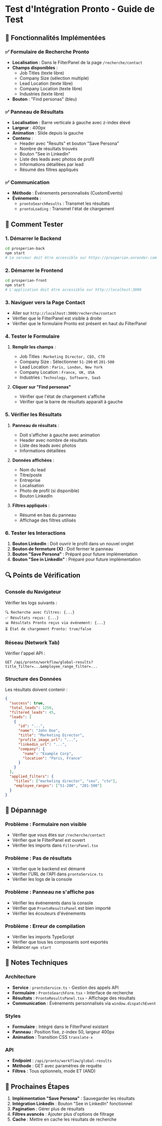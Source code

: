 # Test d'Intégration Pronto - Guide de Test

## 🎯 Fonctionnalités Implémentées

### ✅ Formulaire de Recherche Pronto
- **Localisation** : Dans le FilterPanel de la page `/recherche/contact`
- **Champs disponibles** :
  - Job Titles (texte libre)
  - Company Size (sélection multiple)
  - Lead Location (texte libre)
  - Company Location (texte libre)
  - Industries (texte libre)
- **Bouton** : "Find personas" (bleu)

### ✅ Panneau de Résultats
- **Localisation** : Barre verticale à gauche avec z-index élevé
- **Largeur** : 400px
- **Animation** : Slide depuis la gauche
- **Contenu** :
  - Header avec "Results" et bouton "Save Persona"
  - Nombre de résultats trouvés
  - Bouton "See in LinkedIn"
  - Liste des leads avec photos de profil
  - Informations détaillées par lead
  - Résumé des filtres appliqués

### ✅ Communication
- **Méthode** : Événements personnalisés (CustomEvents)
- **Événements** :
  - `prontoSearchResults` : Transmet les résultats
  - `prontoLoading` : Transmet l'état de chargement

## 🧪 Comment Tester

### 1. Démarrer le Backend
```bash
cd prosperian-back
npm start
# Le serveur doit être accessible sur https://prosperian.onrender.com
```

### 2. Démarrer le Frontend
```bash
cd prosperian-front
npm start
# L'application doit être accessible sur http://localhost:3000
```

### 3. Naviguer vers la Page Contact
- Aller sur `http://localhost:3000/recherche/contact`
- Vérifier que le FilterPanel est visible à droite
- Vérifier que le formulaire Pronto est présent en haut du FilterPanel

### 4. Tester le Formulaire
1. **Remplir les champs** :
   - Job Titles : `Marketing Director, CEO, CTO`
   - Company Size : Sélectionner `51-200` et `201-500`
   - Lead Location : `Paris, London, New York`
   - Company Location : `France, UK, USA`
   - Industries : `Technology, Software, SaaS`

2. **Cliquer sur "Find personas"**
   - Vérifier que l'état de chargement s'affiche
   - Vérifier que la barre de résultats apparaît à gauche

### 5. Vérifier les Résultats
1. **Panneau de résultats** :
   - Doit s'afficher à gauche avec animation
   - Header avec nombre de résultats
   - Liste des leads avec photos
   - Informations détaillées

2. **Données affichées** :
   - Nom du lead
   - Titre/poste
   - Entreprise
   - Localisation
   - Photo de profil (si disponible)
   - Bouton LinkedIn

3. **Filtres appliqués** :
   - Résumé en bas du panneau
   - Affichage des filtres utilisés

### 6. Tester les Interactions
1. **Bouton LinkedIn** : Doit ouvrir le profil dans un nouvel onglet
2. **Bouton de fermeture (X)** : Doit fermer le panneau
3. **Bouton "Save Persona"** : Préparé pour future implémentation
4. **Bouton "See in LinkedIn"** : Préparé pour future implémentation

## 🔍 Points de Vérification

### Console du Navigateur
Vérifier les logs suivants :
```
🔍 Recherche avec filtres: {...}
✅ Résultats reçus: {...}
📊 Résultats Pronto reçus via événement: {...}
⏳ État de chargement Pronto: true/false
```

### Réseau (Network Tab)
Vérifier l'appel API :
```
GET /api/pronto/workflow/global-results?title_filter=...&employee_range_filter=...
```

### Structure des Données
Les résultats doivent contenir :
```json
{
  "success": true,
  "total_leads": 1250,
  "filtered_leads": 45,
  "leads": [
    {
      "id": "...",
      "name": "John Doe",
      "title": "Marketing Director",
      "profile_image_url": "...",
      "linkedin_url": "...",
      "company": {
        "name": "Example Corp",
        "location": "Paris, France"
      }
    }
  ],
  "applied_filters": {
    "titles": ["marketing director", "ceo", "cto"],
    "employee_ranges": ["51-200", "201-500"]
  }
}
```

## 🐛 Dépannage

### Problème : Formulaire non visible
- Vérifier que vous êtes sur `/recherche/contact`
- Vérifier que le FilterPanel est ouvert
- Vérifier les imports dans `FiltersPanel.tsx`

### Problème : Pas de résultats
- Vérifier que le backend est démarré
- Vérifier l'URL de l'API dans `prontoService.ts`
- Vérifier les logs de la console

### Problème : Panneau ne s'affiche pas
- Vérifier les événements dans la console
- Vérifier que `ProntoResultsPanel` est bien importé
- Vérifier les écouteurs d'événements

### Problème : Erreur de compilation
- Vérifier les imports TypeScript
- Vérifier que tous les composants sont exportés
- Relancer `npm start`

## 📝 Notes Techniques

### Architecture
- **Service** : `prontoService.ts` - Gestion des appels API
- **Formulaire** : `ProntoSearchForm.tsx` - Interface de recherche
- **Résultats** : `ProntoResultsPanel.tsx` - Affichage des résultats
- **Communication** : Événements personnalisés via `window.dispatchEvent`

### Styles
- **Formulaire** : Intégré dans le FilterPanel existant
- **Panneau** : Position fixe, z-index 50, largeur 400px
- **Animation** : Transition CSS `translate-x`

### API
- **Endpoint** : `/api/pronto/workflow/global-results`
- **Méthode** : GET avec paramètres de requête
- **Filtres** : Tous optionnels, mode ET (AND)

## 🚀 Prochaines Étapes

1. **Implémentation "Save Persona"** : Sauvegarder les résultats
2. **Intégration LinkedIn** : Bouton "See in LinkedIn" fonctionnel
3. **Pagination** : Gérer plus de résultats
4. **Filtres avancés** : Ajouter plus d'options de filtrage
5. **Cache** : Mettre en cache les résultats de recherche
